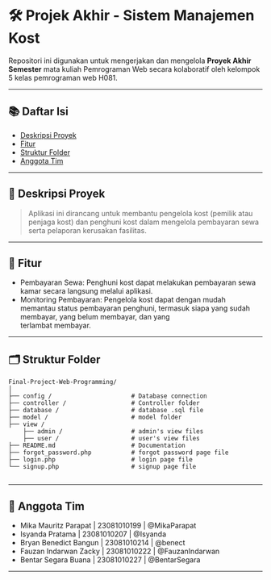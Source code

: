 # 🛠️ Projek Akhir - Sistem Manajemen Kost

Repositori ini digunakan untuk mengerjakan dan mengelola **Proyek Akhir Semester** mata kuliah Pemrograman Web secara kolaboratif oleh kelompok 5 kelas pemrograman web H081.

---

## 📚 Daftar Isi
- [Deskripsi Proyek](#-deskripsi-proyek)
- [Fitur](#-fitur)
- [Struktur Folder](#%EF%B8%8F-struktur-folder)
- [Anggota Tim](#-anggota-tim)

---

## 🧾 Deskripsi Proyek
> Aplikasi ini dirancang untuk membantu pengelola kost (pemilik atau penjaga kost) dan penghuni kost dalam mengelola pembayaran sewa serta pelaporan kerusakan fasilitas.

 ---
 
## 🎯 Fitur
- Pembayaran Sewa: Penghuni kost dapat melakukan pembayaran sewa kamar secara langsung melalui aplikasi.
- Monitoring Pembayaran: Pengelola kost dapat dengan mudah memantau status pembayaran penghuni, termasuk siapa yang sudah membayar, yang belum membayar, dan yang       
  terlambat membayar.
  
---

## 🗂️ Struktur Folder

```
Final-Project-Web-Programming/
│
├── config /                      # Database connection
├── controller /                  # Controller folder
├── database /                    # database .sql file
├── model /                       # model folder
├── view /
    ├── admin /                   # admin's view files
    ├── user /                    # user's view files
├── README.md                     # Documentation
├── forgot_password.php           # forgot password page file
├── login.php                     # login page file      
└── signup.php                    # signup page file
 
```
---

## 👥 Anggota Tim

- Mika Mauritz Parapat  | 23081010199 | @MikaParapat
- Isyanda Pratama       | 23081010207 | @Isyanda
- Bryan Benedict Bangun | 23081010214 | @benect
- Fauzan Indarwan Zacky | 23081010222 | @FauzanIndarwan
- Bentar Segara Buana   | 23081010227 | @BentarSegara

----
